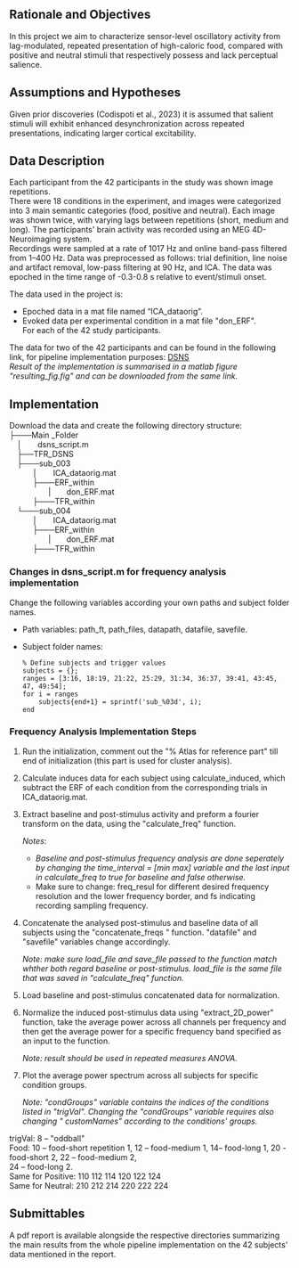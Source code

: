 ## Rationale and Objectives  
In this project we aim to characterize sensor-level oscillatory activity from lag-modulated, repeated presentation of high-caloric food, compared with positive and neutral stimuli that respectively possess and lack perceptual salience.  

## Assumptions and Hypotheses   
Given prior discoveries (Codispoti et al., 2023) it is assumed that salient stimuli will exhibit enhanced desynchronization across repeated presentations, indicating larger cortical excitability.  

## Data Description  
Each participant from the 42 participants in the study was shown image repetitions.   
There were 18 conditions in the experiment, and images were categorized into 3 main semantic categories (food, positive and neutral). Each image was shown twice, with varying lags between repetitions (short, medium and long). The participants' brain activity was recorded using an MEG 4D-Neuroimaging system.   
Recordings were sampled at a rate of 1017 Hz and online band-pass filtered from 1–400 Hz. Data was preprocessed as follows: trial definition, line noise and artifact removal, low-pass filtering at 90 Hz, and ICA. The data was epoched in the time range of -0.3-0.8 s relative to event/stimuli onset.   

The data used in the project is:  
* Epoched data in a mat file named “ICA_dataorig”.
* Evoked data per experimental condition in a mat file "don_ERF".  
For each of the 42 study participants.  

The data for two of the 42 participants and can be found in the following link, for pipeline implementation purposes: [DSNS](https://livebiuac-my.sharepoint.com/:f:/g/personal/elizabeth_vaisman_live_biu_ac_il/EmTGDL0frsxFvlgsm3hs5woBhhSwPVyjT6H3Ak81gwvxgg?e=DkC58C)   
_Result of the implementation is summarised in a matlab figure "resulting_fig.fig" and can be downloaded from the same link._

## Implementation

Download the data and create the following directory structure:  
├───Main _Folder    
&emsp;│&emsp;&emsp;dsns_script.m    
&emsp;├──TFR_DSNS      
&emsp;├───sub_003      
&emsp;&emsp;&emsp;│&emsp;&emsp;ICA_dataorig.mat      
&emsp;&emsp;&emsp;├───ERF_within     
&emsp;&emsp;&emsp;&emsp;&emsp;|&emsp;&emsp;don_ERF.mat    
&emsp;&emsp;&emsp;├───TFR_within    
&emsp;└───sub_004      
&emsp;&emsp;&emsp;│&emsp;&emsp;ICA_dataorig.mat    
&emsp;&emsp;&emsp;├───ERF_within   
&emsp;&emsp;&emsp;&emsp;&emsp;|&emsp;&emsp;don_ERF.mat  
&emsp;&emsp;&emsp;├───TFR_within    


### Changes in dsns_script.m for frequency analysis implementation 
 
 Change the following variables according your own paths and subject folder names.
 * Path variables: path_ft, path_files, datapath, datafile, savefile.  
 * Subject folder names:    

       % Define subjects and trigger values  
       subjects = {};  
       ranges = [3:16, 18:19, 21:22, 25:29, 31:34, 36:37, 39:41, 43:45, 47, 49:54];  
       for i = ranges  
           subjects{end+1} = sprintf('sub_%03d', i);  
       end
   
### Frequency Analysis Implementation Steps  
  
1.	Run the initialization, comment out the "% Atlas for reference part" till end of initialization (this part is used for cluster analysis).

2. Calculate induces data for each subject using calculate_induced, which subtract the ERF of each condition from the corresponding trials in ICA_dataorig.mat.
    
3.	Extract baseline and post-stimulus activity and preform a fourier transform on the data, using the "calculate_freq" function.
   
    _Notes_:   
    * _Baseline and post-stimulus frequency analysis are done seperately by changing the time_interval = [min max] variable and the  last input in calculate_freq to true for baseline and false otherwise._
    * Make sure to change: freq_resul for different desired frequency resolution and the lower frequency border, and fs indicating recording sampling frequency.
  
4. Concatenate the analysed post-stimulus and baseline data of all subjects using the "concatenate_freqs " function. "datafile" and "savefile" variables change accordingly.
   
    _Note: make sure load_file and save_file passed to the function match whther both regard baseline or post-stimulus. load_file is the same file that was saved
   in "calculate_freq" function._
  
6.	Load baseline and post-stimulus concatenated data for normalization.
   
7.	Normalize the induced post-stimulus data using "extract_2D_power" function, take the average power across all channels per frequency and then get the average power for a specific frequency band specified as an input to the function.
   
    _Note: result should be used in repeated measures ANOVA._   

8.	Plot the average power spectrum across all subjects for specific condition groups.
    
    _Note: "condGroups" variable contains the indices of the conditions listed in "trigVal". Changing the "condGroups" variable requires also changing  " customNames" according to the conditions' groups._  

trigVal: 8 – "oddball"  
Food: 10 – food-short repetition 1, 12 – food-medium 1, 14– food-long 1, 20 - food-short 2, 22 – food-medium 2,   
24 – food-long 2.   
Same for Positive: 110 112 114 120 122 124  
Same for Neutral: 210 212 214 220 222 224  

## Submittables   
A pdf report is available alongside the respective directories summarizing the main results from the whole pipeline implementation on the 42 subjects' data mentioned in the report.   
